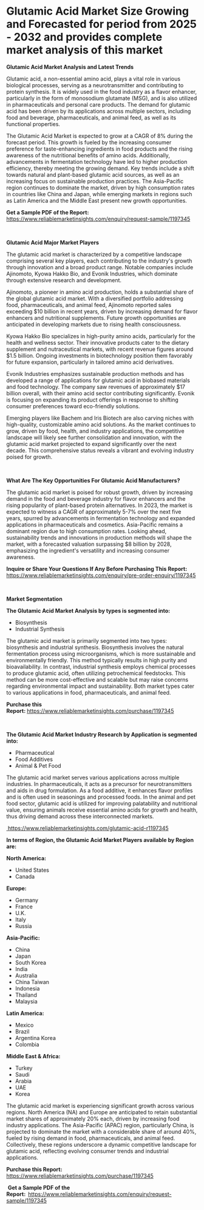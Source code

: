 <p><h1>Glutamic Acid Market Size Growing and Forecasted for period from 2025 - 2032 and provides complete market analysis of this market</h1></p><p><strong>Glutamic Acid Market Analysis and Latest Trends</strong></p>
<p><p>Glutamic acid, a non-essential amino acid, plays a vital role in various biological processes, serving as a neurotransmitter and contributing to protein synthesis. It is widely used in the food industry as a flavor enhancer, particularly in the form of monosodium glutamate (MSG), and is also utilized in pharmaceuticals and personal care products. The demand for glutamic acid has been driven by its applications across multiple sectors, including food and beverage, pharmaceuticals, and animal feed, as well as its functional properties.</p><p>The Glutamic Acid Market is expected to grow at a CAGR of 8% during the forecast period. This growth is fueled by the increasing consumer preference for taste-enhancing ingredients in food products and the rising awareness of the nutritional benefits of amino acids. Additionally, advancements in fermentation technology have led to higher production efficiency, thereby meeting the growing demand. Key trends include a shift towards natural and plant-based glutamic acid sources, as well as an increasing focus on sustainable production practices. The Asia-Pacific region continues to dominate the market, driven by high consumption rates in countries like China and Japan, while emerging markets in regions such as Latin America and the Middle East present new growth opportunities.</p></p>
<p><strong>Get a Sample PDF of the Report:&nbsp;</strong> <a href="https://www.reliablemarketinsights.com/enquiry/request-sample/1197345?utm_campaign=2240&utm_medium=2&utm_source=Github&utm_content=ia&utm_term=19042025&utm_id=glutamic-acid">https://www.reliablemarketinsights.com/enquiry/request-sample/1197345</a></p>
<p>&nbsp;</p>
<p><strong>Glutamic Acid Major Market Players</strong></p>
<p><p>The glutamic acid market is characterized by a competitive landscape comprising several key players, each contributing to the industry's growth through innovation and a broad product range. Notable companies include Ajinomoto, Kyowa Hakko Bio, and Evonik Industries, which dominate through extensive research and development.</p><p>Ajinomoto, a pioneer in amino acid production, holds a substantial share of the global glutamic acid market. With a diversified portfolio addressing food, pharmaceuticals, and animal feed, Ajinomoto reported sales exceeding $10 billion in recent years, driven by increasing demand for flavor enhancers and nutritional supplements. Future growth opportunities are anticipated in developing markets due to rising health consciousness.</p><p>Kyowa Hakko Bio specializes in high-purity amino acids, particularly for the health and wellness sector. Their innovative products cater to the dietary supplement and nutraceutical markets, with recent revenue figures around $1.5 billion. Ongoing investments in biotechnology position them favorably for future expansion, particularly in tailored amino acid derivatives.</p><p>Evonik Industries emphasizes sustainable production methods and has developed a range of applications for glutamic acid in biobased materials and food technology. The company saw revenues of approximately $17 billion overall, with their amino acid sector contributing significantly. Evonik is focusing on expanding its product offerings in response to shifting consumer preferences toward eco-friendly solutions.</p><p>Emerging players like Bachem and Iris Biotech are also carving niches with high-quality, customizable amino acid solutions. As the market continues to grow, driven by food, health, and industry applications, the competitive landscape will likely see further consolidation and innovation, with the glutamic acid market projected to expand significantly over the next decade. This comprehensive status reveals a vibrant and evolving industry poised for growth.</p></p>
<p>&nbsp;</p>
<p><strong>What Are The Key Opportunities For Glutamic Acid Manufacturers?</strong></p>
<p><p>The glutamic acid market is poised for robust growth, driven by increasing demand in the food and beverage industry for flavor enhancers and the rising popularity of plant-based protein alternatives. In 2023, the market is expected to witness a CAGR of approximately 5-7% over the next five years, spurred by advancements in fermentation technology and expanded applications in pharmaceuticals and cosmetics. Asia-Pacific remains a dominant region due to high consumption rates. Looking ahead, sustainability trends and innovations in production methods will shape the market, with a forecasted valuation surpassing $8 billion by 2028, emphasizing the ingredient's versatility and increasing consumer awareness.</p></p>
<p><strong>Inquire or Share Your Questions If Any Before Purchasing This Report:</strong> <a href="https://www.reliablemarketinsights.com/enquiry/pre-order-enquiry/1197345?utm_campaign=2240&utm_medium=2&utm_source=Github&utm_content=ia&utm_term=19042025&utm_id=glutamic-acid">https://www.reliablemarketinsights.com/enquiry/pre-order-enquiry/1197345</a></p>
<p>&nbsp;</p>
<p><strong>Market Segmentation</strong></p>
<p><strong>The Glutamic Acid Market Analysis by types is segmented into:</strong></p>
<p><ul><li>Biosynthesis</li><li>Industrial Synthesis</li></ul></p>
<p><p>The glutamic acid market is primarily segmented into two types: biosynthesis and industrial synthesis. Biosynthesis involves the natural fermentation process using microorganisms, which is more sustainable and environmentally friendly. This method typically results in high purity and bioavailability. In contrast, industrial synthesis employs chemical processes to produce glutamic acid, often utilizing petrochemical feedstocks. This method can be more cost-effective and scalable but may raise concerns regarding environmental impact and sustainability. Both market types cater to various applications in food, pharmaceuticals, and animal feed.</p></p>
<p><strong>Purchase this Report:&nbsp;</strong><a href="https://www.reliablemarketinsights.com/purchase/1197345?utm_campaign=2240&utm_medium=2&utm_source=Github&utm_content=ia&utm_term=19042025&utm_id=glutamic-acid">https://www.reliablemarketinsights.com/purchase/1197345</a></p>
<p>&nbsp;</p>
<p><strong>The Glutamic Acid Market Industry Research by Application is segmented into:</strong></p>
<p><ul><li>Pharmaceutical</li><li>Food Additives</li><li>Animal & Pet Food</li></ul></p>
<p><p>The glutamic acid market serves various applications across multiple industries. In pharmaceuticals, it acts as a precursor for neurotransmitters and aids in drug formulation. As a food additive, it enhances flavor profiles and is often used in seasonings and processed foods. In the animal and pet food sector, glutamic acid is utilized for improving palatability and nutritional value, ensuring animals receive essential amino acids for growth and health, thus driving demand across these interconnected markets.</p></p>
<p><a href="https://www.reliablemarketinsights.com/glutamic-acid-r1197345?utm_campaign=2240&utm_medium=2&utm_source=Github&utm_content=ia&utm_term=19042025&utm_id=glutamic-acid">&nbsp;https://www.reliablemarketinsights.com/glutamic-acid-r1197345</a></p>
<p><strong>In terms of Region, the Glutamic Acid Market Players available by Region are:</strong></p>
<p>
    <p> <strong> North America: </strong>
        <ul>
            <li>United States</li>
            <li>Canada</li>
        </ul>
        </p> 
    <p> <strong> Europe: </strong>
        <ul>
            <li>Germany</li>
            <li>France</li>
            <li>U.K.</li>
            <li>Italy</li>
            <li>Russia</li>
        </ul>
        </p> 
    <p> <strong> Asia-Pacific: </strong>
        <ul>
            <li>China</li>
            <li>Japan</li>
            <li>South Korea</li>
            <li>India</li>
            <li>Australia</li>
            <li>China Taiwan</li>
            <li>Indonesia</li>
            <li>Thailand</li>
            <li>Malaysia</li>
        </ul>
        </p> 
    <p> <strong> Latin America: </strong>
        <ul>
            <li>Mexico</li>
            <li>Brazil</li>
            <li>Argentina Korea</li>
            <li>Colombia</li>
        </ul>
        </p> 
    <p> <strong> Middle East & Africa: </strong>
        <ul>
            <li>Turkey</li>
            <li>Saudi</li>
            <li>Arabia</li>
            <li>UAE</li>
            <li>Korea</li>
        </ul>
    </p>
    </p>
<p><p>The glutamic acid market is experiencing significant growth across various regions. North America (NA) and Europe are anticipated to retain substantial market shares of approximately 20% each, driven by increasing food industry applications. The Asia-Pacific (APAC) region, particularly China, is projected to dominate the market with a considerable share of around 40%, fueled by rising demand in food, pharmaceuticals, and animal feed. Collectively, these regions underscore a dynamic competitive landscape for glutamic acid, reflecting evolving consumer trends and industrial applications.</p></p>
<p><strong>Purchase this Report: </strong><a href="https://www.reliablemarketinsights.com/purchase/1197345?utm_campaign=2240&utm_medium=2&utm_source=Github&utm_content=ia&utm_term=19042025&utm_id=glutamic-acid">https://www.reliablemarketinsights.com/purchase/1197345</a></p>
<p>&nbsp;<strong>Get a Sample PDF of the Report:&nbsp;&nbsp;</strong><a href="https://www.reliablemarketinsights.com/enquiry/request-sample/1197345?utm_campaign=2240&utm_medium=2&utm_source=Github&utm_content=ia&utm_term=19042025&utm_id=glutamic-acid">https://www.reliablemarketinsights.com/enquiry/request-sample/1197345</a></p>
<p><strong></strong></p>
<p><p></p><p></p><p></p></p>